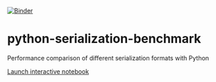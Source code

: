 [![Binder](https://mybinder.org/badge_logo.svg)](https://mybinder.org/v2/gh/charleswhchan/python-serialization-benchmark/master)

# python-serialization-benchmark
Performance comparison of different serialization formats with Python

[Launch interactive notebook](https://mybinder.org/v2/gh/charleswhchan/python-serialization-benchmark/master)